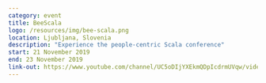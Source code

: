 ```yaml
---
category: event
title: BeeScala
logo: /resources/img/bee-scala.png
location: Ljubljana, Slovenia
description: "Experience the people-centric Scala conference"
start: 21 November 2019
end: 23 November 2019
link-out: https://www.youtube.com/channel/UC5oDIjYXEkmQDpIcdrmUVqw/videos
---
```

